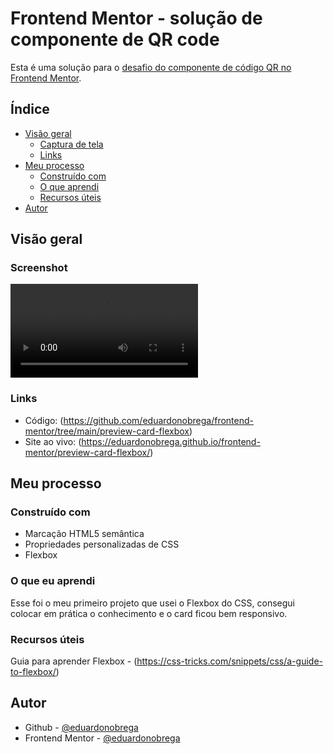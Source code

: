 # Frontend Mentor - solução de componente de QR code

Esta é uma solução para o [desafio do componente de código QR no Frontend Mentor](https://www.frontendmentor.io/challenges/stats-preview-card-component-8JqbgoU62).

## Índice

- [Visão geral](#visão-geral)
  - [Captura de tela](#screenshot)
  - [Links](#links)
- [Meu processo](#meu-processo)
  - [Construído com](#construído-com)
  - [O que aprendi](#o-que-eu-aprendi)
  - [Recursos úteis](#recursos-úteis)
- [Autor](#autor)

## Visão geral

### Screenshot

![](./screenshot/screenshot.wmv)

### Links

- Código: (https://github.com/eduardonobrega/frontend-mentor/tree/main/preview-card-flexbox)
- Site ao vivo: (https://eduardonobrega.github.io/frontend-mentor/preview-card-flexbox/)


## Meu processo

### Construído com
- Marcação HTML5 semântica
- Propriedades personalizadas de CSS
- Flexbox

### O que eu aprendi

Esse foi o meu primeiro projeto que usei o Flexbox do CSS, consegui colocar em prática o conhecimento e o card ficou bem responsivo.

### Recursos úteis

Guia para aprender Flexbox - (https://css-tricks.com/snippets/css/a-guide-to-flexbox/)

## Autor

- Github - [@eduardonobrega](https://github.com/eduardonobrega)
- Frontend Mentor - [@eduardonobrega](https://www.frontendmentor.io/profile/eduardonobrega)
